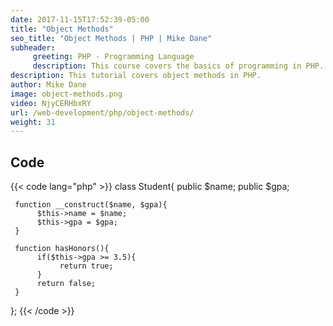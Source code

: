 ```yaml
---
date: 2017-11-15T17:52:39-05:00
title: "Object Methods"
seo_title: "Object Methods | PHP | Mike Dane"
subheader:
     greeting: PHP - Programming Language
     description: This course covers the basics of programming in PHP. Work your way through the videos/articles and I'll teach you everything you need to know to start your programming journey!
description: This tutorial covers object methods in PHP.
author: Mike Dane
image: object-methods.png
video: NjyCERHbxRY
url: /web-development/php/object-methods/
weight: 31
---
```


## Code

{{< code lang="php" >}}
class Student{
     public $name;
     public $gpa;

     function __construct($name, $gpa){
          $this->name = $name;
          $this->gpa = $gpa;
     }

     function hasHonors(){
          if($this->gpa >= 3.5){
               return true;
          }
          return false;
     }
};
{{< /code >}}